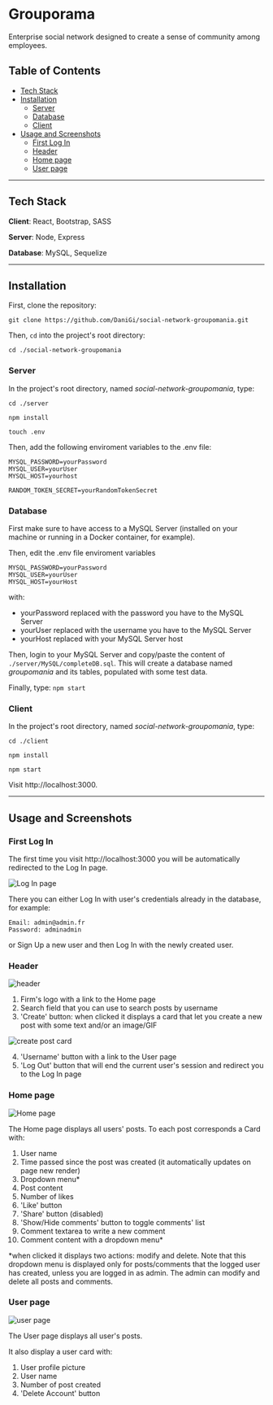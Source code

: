 # Grouporama

Enterprise social network designed to create a sense of community among employees.

## Table of Contents
- [Tech Stack](#tech-stack)
- [Installation](#Installation)
  - [Server](#Server)
  - [Database](#Database)
  - [Client](#Client)
- [Usage and Screenshots](#usage-and-screenshots)
  - [First Log In](#First-Log-In)
  - [Header](#Header)
  - [Home page](#Home-page)
  - [User page](#User-page)
---

## Tech Stack

**Client**: React, Bootstrap, SASS

**Server**: Node, Express

**Database**: MySQL, Sequelize

---

## Installation

First, clone the repository: 

`git clone https://github.com/DaniGi/social-network-groupomania.git`

Then, `cd` into the project's root directory:

`cd ./social-network-groupomania`

### **Server**

In the project's root directory, named _social-network-groupomania_, type:

```
cd ./server

npm install

touch .env
```
Then, add the following enviroment variables to the .env file:

```
MYSQL_PASSWORD=yourPassword
MYSQL_USER=yourUser
MYSQL_HOST=yourhost

RANDOM_TOKEN_SECRET=yourRandomTokenSecret
```

### **Database**

First make sure to have access to a MySQL Server (installed on your machine or running in a Docker container, for example).

Then, edit the .env file enviroment variables
```
MYSQL_PASSWORD=yourPassword
MYSQL_USER=yourUser
MYSQL_HOST=yourHost
```
with:
- yourPassword replaced with the password you have to the MySQL Server
- yourUser replaced with the username you have to the MySQL Server
- yourHost replaced with your MySQL Server host

Then, login to your MySQL Server and copy/paste the content of `./server/MySQL/completeDB.sql`. This will create a database named _groupomania_ and its tables, populated with some test data.

Finally, type: `npm start`

### **Client**

In the project's root directory, named _social-network-groupomania_, type:

```
cd ./client

npm install

npm start
```
Visit http://localhost:3000.

---

## Usage and Screenshots

### **First Log In**

The first time you visit http://localhost:3000 you will be automatically redirected to the Log In page.

![Log In page](https://github.com/DaniGi/DanieleGioria_7_03122020/blob/main/screenshots/login-page.JPG)

There you can either Log In with user's credentials already in the database, for example:

```
Email: admin@admin.fr
Password: adminadmin
```
 or Sign Up a new user and then Log In with the newly created user.

 ### **Header**

![header](https://github.com/DaniGi/DanieleGioria_7_03122020/blob/main/screenshots/header.JPG)

1. Firm's logo with a link to the Home page
2. Search field that you can use to search posts by username
3. 'Create' button: when clicked it displays a card that let you create a new post with some text and/or an image/GIF

![create post card](https://github.com/DaniGi/DanieleGioria_7_03122020/blob/main/screenshots/create-post-xl.JPG)

4. 'Username' button with a link to the User page
5. 'Log Out' button that will end the current user's session and redirect you to the Log In page

### **Home page**

![Home page](https://github.com/DaniGi/DanieleGioria_7_03122020/blob/main/screenshots/home-page.JPG)

The Home page displays all users' posts. To each post corresponds a Card with:

1. User name
2. Time passed since the post was created (it automatically updates on page new render)
3. Dropdown menu*
4. Post content
5. Number of likes
6. 'Like' button
7. 'Share' button (disabled)
8. 'Show/Hide comments' button to toggle comments' list
9. Comment textarea to write a new comment
10. Comment content with a dropdown menu*

*when clicked it displays two actions: modify and delete. Note that this dropdown menu is displayed only for posts/comments that the logged user has created, unless you are logged in as admin. The admin can modify and delete all posts and comments.

### **User page**

![user page](https://github.com/DaniGi/DanieleGioria_7_03122020/blob/main/screenshots/user-page.JPG)

The User page displays all user's posts.

It also display a user card with:

1. User profile picture
2. User name
3. Number of post created
4. 'Delete Account' button

